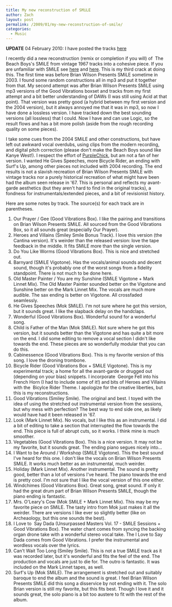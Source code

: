 ```yaml
---
title: My new reconstruction of SMiLE
author: Zach
layout: post
permalink: /2009/01/my-new-reconstruction-of-smile/
categories:
  - Music
---
```

**UPDATE** 04 February 2010: I have posted the tracks [here][1]

I recently did a new reconstruction (remix or completion if you will) of  The Beach Boys's SMiLE from vintage 1967 tracks into a cohesive piece. If you are unfamiliar with SMiLE see [here][2] and [here][3]. This is my third crack at doing this. The first time was before Brian Wilson Presents SMiLE sometime in 2003. I found some random constructions all in mp3 and put it together from that. My second attempt was after Brian Wilson Presents SMiLE using mp3 versions of the Good Vibrations boxset and tracks from my first attempt and a bit better understanding of DAWs (I was still using Acid at that point). That version was pretty good (a hybrid between my first version and the 2004 version), but it always annoyed me that it was in mp3, so now I have done a lossless version. I have tracked down the best sounding versions (all lossless) that I could. Now I have and can use Logic, so the result flows and has a bit more polish (aside from the rough recording quality on some pieces).

<span>I take some cues from the 2004 SMiLE and other constructions, but have left out awkward vocal overdubs, using clips from the modern recording, and digital pitch correction (please don't make the Beach Boys sound like Kanye West!). I respect the effort of <a href="http://www.earcandymag.com/purplechicksmile-2005.htm">PurpleChick</a>, but am not a fan of her version. I wanted He Gives Speeches, more Bicycle Rider, an ending with Surf's Up, among other pieces not included with 2004 recording. The end results is not a slavish recreation of Brian Wilson Presents SMiLE with vintage tracks nor a purely historical recreation of what might have been had the album seen release in '67. This is personal and reflects my avant-garde aesthetics (but they aren't hard to find in the original tracks), a fondness for instrumentals/extended pieces, and a bit of revisionist history.</span>

<span>Here are some notes by track. The source(s) for each track are in parentheses.</span>

  1. Our Prayer / Gee (Good Vibrations Box). I like the pairing and transitions on Brian Wilson Presents SMiLE. All sourced from the Good Vibrations Box, so it all sounds great (especially Our Prayer).
  2. <span>Heroes and Villains (Smiley Smile Bonus Track). I love this version (the Cantina version). It's weirder than the released version: love the tape feedback in the middle. It fits SMiLE more than the single version.<br /> </span>
  3. <span>Do You Like Worms (Good Vibrations Box). This is nice and stretched out.<br /> </span>
  4. <span>Barnyard (SMiLE Vigotone). Has the vocals/animal sounds and decent sound, though it's probably one of the worst songs from a fidelity standpoint. There is not much to be done here.<br /> </span>
  5. <span>Old Master Painter / You are my Sunshine (SMiLE Vigotone + Mark Linnet Mix). The Old Master Painter sounded better on the Vigotone and Sunshine better on the Mark Linnet Mix. The vocals are much more audible. The sax ending is better on Vigotone. All crossfaded seamlessly.<br /> </span>
  6. <span>He Gives Speeches (Mok SMiLE). I'm not sure where he got this version, but it sounds great. I like the slapback delay on the handclaps.<br /> </span>
  7. <span>Wonderful (Good Vibrations Box). Wonderful sound for a wonderful song.<br /> </span>
  8. <span>Child is Father of the Man (Mok SMiLE). Not sure where he got this version, but it sounds better than the Vigotone and has quite a bit more on the end. I did some editing to remove a vocal section I didn't like towards the end. These pieces are so wonderfully modular that you can do this.<br /> </span>
  9. <span>Cabinessence (Good Vibrations Box). This is my favorite version of this song. I love the droning trombone.<br /> </span>
 10. <span>Bicycle Rider (Good Vibrations Box + SMiLE Vigotone). This is my experimental track; a home for all the avant-garde or drugged out (depending on your bias) snippets. I incorporate  George Fell into his French Horn (I had to include some of it!) and bits of Heroes and Villains with the  Bicylce Rider Theme. I apologize for the creative liberties, but this is my reconstructions.<br /> </span>
 11. <span>Good Vibrations (Smiley Smile). The original and best. I toyed with the idea of using the stretched out instrumental version from the sessions, but why mess with perfection? The best way to end side one, as likely would have had it been released in '67.<br /> </span>
 12. <span>Look (Mark Linnet Mix). No vocals, but I like this as an instrumental. I did a bit of editing to take a section that interrupted the flow towards the end. This piece is full of abrupt cuts, so it works. I think mine is much smoother.<br /> </span>
 13. <span>Vegetables (Good Vibrations Box). This is a nice version. It may not be my favorite, but it sounds great. The ending piano segues nicely into...<br /> </span>
 14. <span>I Want to be Around / Workshop (SMiLE Vigotone). This the best sound I've heard for this one. I don't like the vocals on Brian Wilson Presents SMiLE. It works much better as an instrumental, much weirder.<br /> </span>
 15. <span>Holiday (Mark Linnet Mix). Another instrumental. The sound is pretty good, better than a lot of versions I've heard. The piano towards the end is pretty cool. I'm not sure that I like the vocal version of this one either.<br /> </span>
 16. <span>Windchimes (Good Vibrations Box). Great song, great sound. If only it had the great drum part of Brian Wilson Presents SMiLE, though the piano ending is fantastic.<br /> </span>
 17. <span>Mrs. O'Leary's Cow (Mok SMiLE + Mark Linnet Mix). This may be my favorite piece on SMiLE. The tasty intro from Mok just makes it all the weirder. There are versions I like ever so slightly better (like on Archeaology, but this one sounds the best).<br /> </span>
 18. <span>I Love to  Say Dada (Unsurpassed Masters Vol. 17 - SMiLE Sessions + Good Vibrations Box). The water chant comes from syncing the backing organ drone take with a wonderful stereo vocal take. The I Love to Say Dada comes from Good Vibrations. I prefer the instrumental and wordless vocals over the lyrics.<br /> </span>
 19. <span>Can't Wait Too Long (Smiley Smile). This is not a true SMiLE track as it was recorded later, but it's wonderful and fits the feel of the end. The production and vocals are just to die for. The outro is fantastic. It was included on the Mark Linnet tapes, as well.<br /> </span>
 20. <span>Surf's Up (Mok SMiLE). The arrangement is stretched out and suitably baroque to end the album and the sound is great. I feel Brian Wilson Presents SMiLE did this song a disservice by not ending with it. The solo Brian version is still my favorite, but this fits best. Though I love it and it sounds great, the solo piano is a bit too austere to fit with the rest of the album.</span>

 [1]: http://music.zachsteiner.com/smile.html
 [2]: http://en.wikipedia.org/wiki/Smile_(Beach_Boys_album)
 [3]: http://en.wikipedia.org/wiki/Smile_(Brian_Wilson_album)